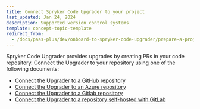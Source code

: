 ```yaml
---
title: Connect Spryker Code Upgrader to your project
last_updated: Jan 24, 2024
description: Supported version control systems
template: concept-topic-template
redirect_from:
  - /docs/paas-plus/dev/onboard-to-spryker-code-upgrader/prepare-a-project-for-spryker-code-upgrader.html
---
```


Spryker Code Upgrader provides upgrades by creating PRs in your code repository. Connect the Upgrader to your repository using one of the following documents:

* [Connect the Upgrader to a GitHub repository](/docs/ca/devscu/connect-spryker-code-upgrader/connect-spryker-code-upgrader-to-a-gitlab-managed-project.html)
* [Connect the Upgrader to an Azure repository](/docs/ca/devscu/connect-spryker-code-upgrader/connect-spryker-code-upgrader-to-a-gitlab-managed-project.html)
* [Connect the Upgrader to a Gitlab repository](/docs/ca/devscu/connect-spryker-code-upgrader/connect-spryker-code-upgrader-to-a-project-self-hosted-with-gitlab.html)
* [Connect the Upgrader to a repository self-hosted with GitLab](/docs/ca/devscu/connect-spryker-code-upgrader/connect-spryker-code-upgrader-to-an-azure-managed-project.html)
